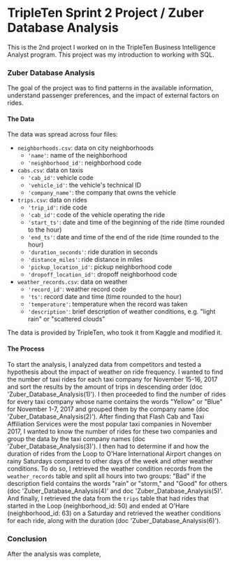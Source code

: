 # TripleTen Sprint 2 Project / Zuber Database Analysis
This is the 2nd project I worked on in the TripleTen Business Intelligence Analyst program. This project was my introduction to working with SQL.

### Zuber Database Analysis

The goal of the project was to find patterns in the available information, understand passenger preferences, and the impact of external factors on rides.

#### The Data

The data was spread across four files:

- `neighborhoods.csv`: data on city neighborhoods 
    - `'name'`: name of the neighborhood  
    - `'neighborhood_id'`: neighborhood code  
- `cabs.csv`: data on taxis
    - `'cab_id'`: vehicle code  
    - `'vehicle_id'`: the vehicle's technical ID
    - `'company_name'`: the company that owns the vehicle
- `trips.csv`: data on rides  
    - `'trip_id'`: ride code 
    - `'cab_id'`: code of the vehicle operating the ride
    - `'start_ts'`: date and time of the beginning of the ride (time rounded to the hour)
    - `'end_ts'`: date and time of the end of the ride (time rounded to the hour)
    - `'duration_seconds'`: ride duration in seconds
    - `'distance_miles'`: ride distance in miles
    - `'pickup_location_id'`: pickup neighborhood code
    - `'dropoff_location_id'`: dropoff neighborhood code
- `weather_records.csv`: data on weather
    - `'record_id'`: weather record code
    - `'ts'`: record date and time (time rounded to the hour)
    - `'temperature'`: temperature when the record was taken
    - `'description'`: brief description of weather conditions, e.g. "light rain" or "scattered clouds" 

The data is provided by TripleTen, who took it from Kaggle and modified it.

#### The Process

To start the analysis, I analyzed data from competitors and tested a hypothesis about the impact of weather on ride frequency. I wanted to find the number of taxi rides for each taxi company for November 15-16, 2017 and sort the results by the amount of trips in descending order (doc 'Zuber_Database_Analysis(1)'). I then proceeded to find the number of rides for every taxi company whose name contains the words "Yellow" or "Blue" for November 1-7, 2017 and grouped them by the company name (doc 'Zuber_Database_Analysis(2)'). After finding that Flash Cab and Taxi Affiliation Services were the most popular taxi companies in November 2017, I wanted to know the number of rides for these two companies and group the data by the taxi company names (doc 'Zuber_Database_Analysis(3)'). 
I then had to determine if and how the duration of rides from the Loop to O'Hare International Airport changes on rainy Saturdays compared to other days of the week and other weather conditions. To do so, I retrieved the weather condition records from the `weather_records` table and split all hours into two groups: "Bad" if the description field contains the words "rain" or "storm," and "Good" for others (doc 'Zuber_Database_Analysis(4)' and doc 'Zuber_Database_Analysis(5)'. 
And finally, I retrieved the data from the `trips` table that had rides that started in the Loop (neighborhood_id: 50) and ended at O'Hare (neighborhood_id: 63) on a Saturday and retrieved the weather conditions for each ride, along with the duration (doc 'Zuber_Database_Analysis(6)'). 

### Conclusion

After the analysis was complete, 

